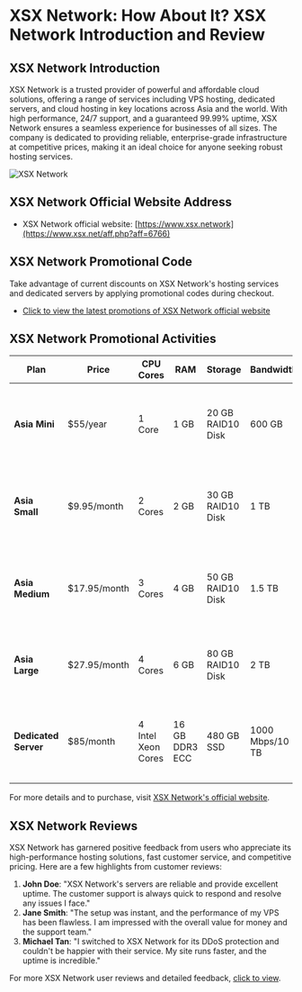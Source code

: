 # XSX Network: How About It? XSX Network Introduction and Review

## XSX Network Introduction
XSX Network is a trusted provider of powerful and affordable cloud solutions, offering a range of services including VPS hosting, dedicated servers, and cloud hosting in key locations across Asia and the world. With high performance, 24/7 support, and a guaranteed 99.99% uptime, XSX Network ensures a seamless experience for businesses of all sizes. The company is dedicated to providing reliable, enterprise-grade infrastructure at competitive prices, making it an ideal choice for anyone seeking robust hosting services.

![XSX Network](https://github.com/user-attachments/assets/687c130e-4345-4204-bdbe-e3d34ca1927a)

## XSX Network Official Website Address
- XSX Network official website: [https://www.xsx.network](https://www.xsx.net/aff.php?aff=6766)

## XSX Network Promotional Code
Take advantage of current discounts on XSX Network's hosting services and dedicated servers by applying promotional codes during checkout.
- [Click to view the latest promotions of XSX Network official website](https://www.xsx.net/aff.php?aff=6766)

## XSX Network Promotional Activities

| Plan                | Price           | CPU Cores         | RAM           | Storage            | Bandwidth           | Location                | Additional Features                                      |
|---------------------|-----------------|-------------------|---------------|--------------------|---------------------|-------------------------|----------------------------------------------------------|
| **Asia Mini**        | $55/year        | 1 Core            | 1 GB          | 20 GB RAID10 Disk   | 600 GB               | Singapore/HongKong/Japan | Full root access, RAID10 Storage, ECC RAM, Instant Setup  |
| **Asia Small**       | $9.95/month     | 2 Cores           | 2 GB          | 30 GB RAID10 Disk   | 1 TB                 | Singapore/HongKong/Japan | Dedicated IPv4, Full root access, ECC RAM, Instant Setup  |
| **Asia Medium**      | $17.95/month    | 3 Cores           | 4 GB          | 50 GB RAID10 Disk   | 1.5 TB               | Singapore/HongKong/Japan | Hardware RAID, ECC RAM, Instant Setup, DDoS Protection    |
| **Asia Large**       | $27.95/month    | 4 Cores           | 6 GB          | 80 GB RAID10 Disk   | 2 TB                 | Singapore/HongKong/Japan | ECC RAM, RAID10 Storage, Full root access, 1 IPv4         |
| **Dedicated Server** | $85/month       | 4 Intel Xeon Cores| 16 GB DDR3 ECC| 480 GB SSD          | 1000 Mbps/10 TB      | Singapore/Tokyo          | Free OS Installs, Remote Power Control, RAID support       |

For more details and to purchase, visit [XSX Network's official website](https://www.xsx.net/aff.php?aff=6766).

## XSX Network Reviews
XSX Network has garnered positive feedback from users who appreciate its high-performance hosting solutions, fast customer service, and competitive pricing. Here are a few highlights from customer reviews:

1. **John Doe**: "XSX Network's servers are reliable and provide excellent uptime. The customer support is always quick to respond and resolve any issues I face."
2. **Jane Smith**: "The setup was instant, and the performance of my VPS has been flawless. I am impressed with the overall value for money and the support team."
3. **Michael Tan**: "I switched to XSX Network for its DDoS protection and couldn't be happier with their service. My site runs faster, and the uptime is incredible."

For more XSX Network user reviews and detailed feedback, [click to view](https://www.xsx.net/aff.php?aff=6766).
